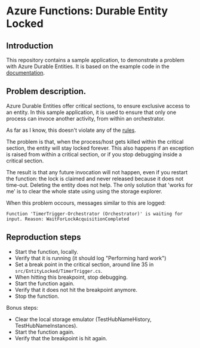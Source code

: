 # Azure Functions: Durable Entity Locked

## Introduction
This repository contains a sample application, to demonstrate a problem with
Azure Durable Entities. It is based on the example code in the [documentation](https://github.com/MicrosoftDocs/azure-docs/blob/master/articles/azure-functions/durable/durable-functions-entities.md#example-transfer-funds-c).

## Problem description.
Azure Durable Entities offer critical sections, to ensure exclusive access to
an entity. In this sample application, it is used to ensure that only one
process can invoce another activity, from within an orchestrator.

As far as I know, this doesn't violate any of the [rules](https://github.com/MicrosoftDocs/azure-docs/blob/master/articles/azure-functions/durable/durable-functions-entities.md#critical-section-rules).

The problem is that, when the process/host gets killed within the critical
section, the entity will stay locked forever. This also happens if an exception
is raised from within a critical section, or if you stop debugging inside a
critical section.

The result is that any future invocation will not happen, even if you restart
the function: the lock is claimed and never released because it does not
time-out. Deleting the entity does not help. The only solution that 'works for
me' is to clear the whole state using using the storage explorer.

When this problem occours, messages similar to this are logged:

```
Function 'TimerTrigger-Orchestrator (Orchestrator)' is waiting for input. Reason: WaitForLockAcquisitionCompleted
```

## Reproduction steps
* Start the function, locally.
* Verify that it is running (it should log "Performing hard work")
* Set a break point in the critical section, around line 35 in
  `src/EntityLocked/TimerTrigger.cs`.
* When hitting this breakpoint, stop debugging.
* Start the function again.
* Verify that it does not hit the breakpoint anymore.
* Stop the function.

Bonus steps:
* Clear the local storage emulator (TestHubNameHistory, TestHubNameInstances).
* Start the function again.
* Verify that the breakpoint is hit again.
